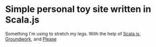 # Simple personal toy site written in Scala.js

Something I'm using to stretch my legs. With the help of [Scala.js](https://www.scala-js.org/),
[Groundwork](http://groundworkcss.github.io/), and [Please](http://www.checkman.io/please/)

